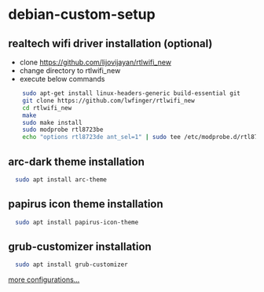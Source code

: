 # debian-custom-setup

## realtech wifi driver installation (optional)

- clone https://github.com/lijovijayan/rtlwifi_new
- change directory to rtlwifi_new
- execute below commands
```sh
    sudo apt-get install linux-headers-generic build-essential git
    git clone https://github.com/lwfinger/rtlwifi_new
    cd rtlwifi_new
    make
    sudo make install
    sudo modprobe rtl8723be
    echo "options rtl8723de ant_sel=1" | sudo tee /etc/modprobe.d/rtl8723de.conf
```
    
## arc-dark theme installation
```sh
  sudo apt install arc-theme
```

## papirus icon theme installation
```sh
  sudo apt install papirus-icon-theme
```

## grub-customizer installation
```sh
  sudo apt install grub-customizer
```
 
[more configurations...](https://linuxconfig.org/how-to-install-macos-theme-on-ubuntu-20-04-focal-fossa-linux#:~:text=Open%20up%20the%20Gnome%20Tweaks,into%20your%20~%2FDownloads%20directory.)
